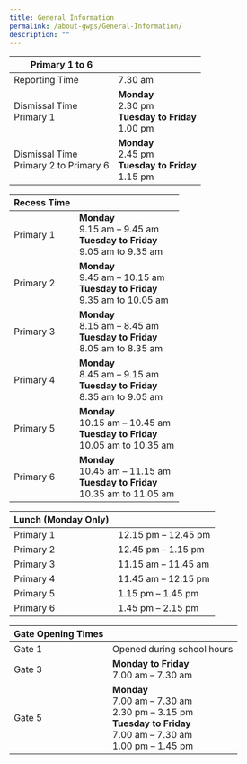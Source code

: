 ```yaml
---
title: General Information
permalink: /about-gwps/General-Information/
description: ""
---
```

| Primary 1 to 6 | | 
| -------- | -------- |
| Reporting Time     | 7.30 am     | 
|Dismissal Time<br>Primary 1|<b>Monday</b><br>2.30 pm<br><b>Tuesday to Friday</b><br>1.00 pm
|Dismissal Time<br>Primary 2 to Primary 6|<b>Monday</b><br> 2.45 pm<br><b>Tuesday to Friday</b><br>1.15 pm

| Recess Time   | | 
| -------- | -------- |
|Primary 1| <b>Monday </b><br> 9.15 am – 9.45 am <br><b>Tuesday to Friday </b><br>9.05 am to 9.35 am
|Primary 2|<b>Monday</b><br>9.45 am – 10.15 am<br><b>Tuesday to Friday</b><br> 9.35 am to 10.05 am
|Primary 3|<b>Monday</b><br> 8.15 am – 8.45 am<br><b>Tuesday to Friday</b><br>8.05 am to 8.35 am
|Primary 4|<b>Monday </b><br>8.45 am – 9.15 am<br><b>Tuesday to Friday</b><br> 8.35 am to 9.05 am
|Primary 5 | <b>Monday</b><br> 10.15 am – 10.45 am<br><b> Tuesday to Friday</b><br>10.05 am to 10.35 am
|Primary 6|<b> Monday</b><br>10.45 am – 11.15 am<br><b> Tuesday to Friday</b><br> 10.35 am to 11.05 am

|Lunch (Monday Only)   | | 
| -------- | -------- |
|Primary 1| 12.15 pm – 12.45 pm
|Primary 2|12.45 pm – 1.15 pm
|Primary 3|11.15 am – 11.45 am
|Primary 4|11.45 am – 12.15 pm
|Primary 5 | 1.15 pm – 1.45 pm
|Primary 6|1.45 pm – 2.15 pm

|Gate Opening Times   | | 
| -------- | -------- |
|Gate 1|Opened during school hours
|Gate 3|<b>Monday to Friday</b><br>7.00 am – 7.30 am
|Gate 5 |<b>Monday</b><br>7.00 am – 7.30 am<br> 2.30 pm – 3.15 pm<br><b>Tuesday to Friday</b><br>7.00 am – 7.30 am<br> 1.00 pm – 1.45 pm